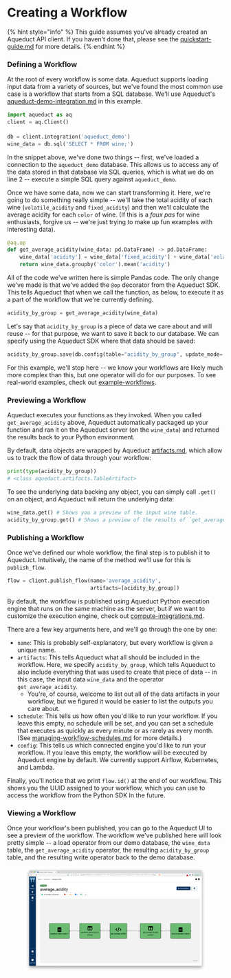 # Creating a Workflow

{% hint style="info" %}
This guide assumes you've already created an Aqueduct API client. If you haven't done that, please see the [quickstart-guide.md](../quickstart-guide.md "mention") for more details.
{% endhint %}

### Defining a Workflow

At the root of every workflow is some data. Aqueduct supports loading input data from a variety of sources, but we've found the most common use case is a workflow that starts from a SQL database. We'll use Aqueduct's [aqueduct-demo-integration.md](../integrations/aqueduct-demo-integration.md "mention") in this example.

```python
import aqueduct as aq
client = aq.Client()

db = client.integration('aqueduct_demo')
wine_data = db.sql('SELECT * FROM wine;')
```

In the snippet above, we've done two things -- first, we've loaded a connection to the `aqueduct_demo` database. This allows us to access any of the data stored in that database via SQL queries, which is what we do on line 2 -- execute a simple SQL query against `aqueduct_demo`.

Once we have some data, now we can start transforming it. Here, we're going to do something really simple -- we'll take the total acidity of each wine (`volatile_acidity` and `fixed_acidity`) and then we'll calculate the average acidity for each `color` of wine. (If this is a _faux pas_ for wine enthusiasts, forgive us -- we're just trying to make up fun examples with interesting data).

```python
@aq.op
def get_average_acidity(wine_data: pd.DataFrame) -> pd.DataFrame:
    wine_data['acidity'] = wine_data['fixed_acidity'] + wine_data['volatile_acidity']
    return wine_data.groupby('color').mean('acidity')
```

All of the code we've written here is simple Pandas code. The only change we've made is that we've added the `@op` decorator from the Aqueduct SDK. This tells Aqueduct that when we call the function, as below, to execute it as a part of the workflow that we're currently defining.

```python
acidity_by_group = get_average_acidity(wine_data)
```

Let's say that `acidity_by_group` is a piece of data we care about and will reuse -- for that purpose, we want to save it back to our database. We can specify using the Aqueduct SDK where that data should be saved:

```python
acidity_by_group.save(db.config(table="acidity_by_group", update_mode='replace'))This tells Aqueduct to save acidity_by_group to a table of the same name in the demo database (remember that db was a connection we loaded to the Aqueduct demo above) whenever the workflow is run.
```

For this example, we'll stop here -- we know your workflows are likely much more complex than this, but one operator will do for our purposes. To see real-world examples, check out [example-workflows](../example-workflows/ "mention").

### Previewing a Workflow

Aqueduct executes your functions as they invoked. When you called `get_average_acidity` above, Aqueduct automatically packaged up your function and ran it on the Aqueduct server (on the `wine_data`) and returned the results back to your Python environment.&#x20;

By default, data objects are wrapped by Aqueduct [artifacts.md](../artifacts.md "mention"), which allow us to track the flow of data through your workflow:&#x20;

```python
print(type(acidity_by_group))
# <class aqueduct.artifacts.TableArtifact>
```

To see the underlying data backing any object, you can simply call `.get()` on an object, and Aqueduct will return the underlying data:

```python
wine_data.get() # Shows you a preview of the input wine table.
acidity_by_group.get() # Shows a preview of the results of `get_average_acidity`
```

### Publishing a Workflow

Once we've defined our whole workflow, the final step is to publish it to Aqueduct. Intuitively, the name of the method we'll use for this is `publish_flow`.

```python
flow = client.publish_flow(name='average_acidity', 
                           artifacts=[acidity_by_group])
```

By default, the workflow is published using Aqueduct Python execution engine that runs on the same machine as the server, but if we want to customize the execution engine, check out [compute-integrations.md](../integrations/using-integrations/compute-integrations.md "mention").&#x20;

There are a few key arguments here, and we'll go through the one by one:

* `name`: This is probably self-explanatory, but every workflow is given a unique name.
* `artifacts`: This tells Aqueduct what all should be included in the workflow. Here, we specify `acidity_by_group`, which tells Aqueduct to also include everything that was used to create that piece of data -- in this case, the input data `wine_data` and the operator `get_average_acidity`.
  * You're, of course, welcome to list out all of the data artifacts in your workflow, but we figured it would be easier to list the outputs you care about.
* `schedule`: This tells us how often you'd like to run your workflow. If you leave this empty, no schedule will be set, and you can set a schedule that executes as quickly as every minute or as rarely as every month. (See [managing-workflow-schedules.md](managing-workflow-schedules.md "mention") for more details.)
* `config`: This tells us which connected engine you'd like to run your workflow. If you leave this empty, the workflow will be executed by Aqueduct engine by default. We currently support Airflow, Kubernetes, and Lambda.

Finally, you'll notice that we print `flow.id()` at the end of our workflow. This shows you the UUID assigned to your workflow, which you can use to access the workflow from the Python SDK In the future.

### Viewing a Workflow

Once your workflow's been published, you can go to the Aqueduct UI to see a preview of the workflow. The workflow we've published here will look pretty simple -- a load operator from our demo database, the `wine_data` table, the `get_average_acidity` operator, the resulting `acidity_by_group` table, and the resulting write operator back to the demo database.

<figure><img src="../.gitbook/assets/image (1).png" alt=""><figcaption></figcaption></figure>
